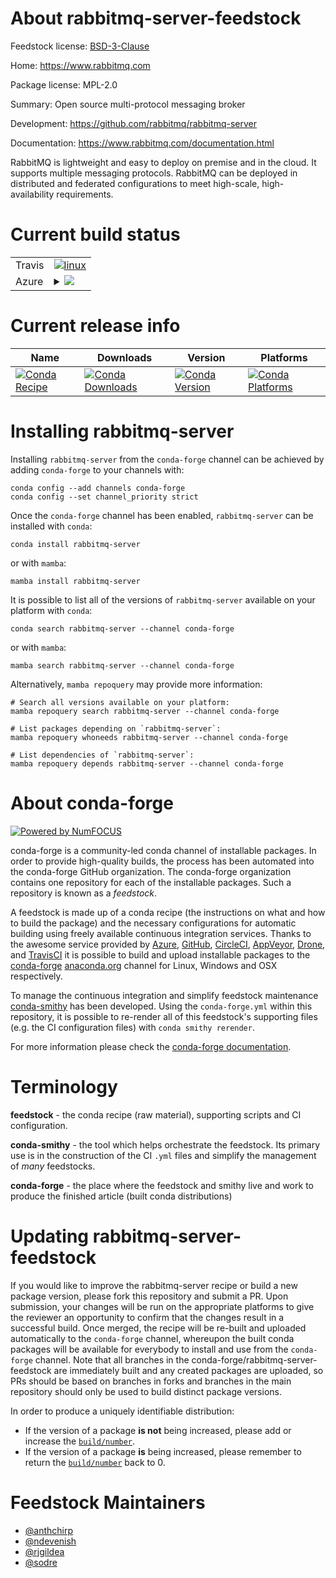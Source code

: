 About rabbitmq-server-feedstock
===============================

Feedstock license: [BSD-3-Clause](https://github.com/conda-forge/rabbitmq-server-feedstock/blob/main/LICENSE.txt)

Home: https://www.rabbitmq.com

Package license: MPL-2.0

Summary: Open source multi-protocol messaging broker

Development: https://github.com/rabbitmq/rabbitmq-server

Documentation: https://www.rabbitmq.com/documentation.html

RabbitMQ is lightweight and easy to deploy on premise and in the cloud.
It supports multiple messaging protocols. RabbitMQ can be deployed in
distributed and federated configurations to meet high-scale,
high-availability requirements.


Current build status
====================


<table><tr>
    <td>Travis</td>
    <td>
      <a href="https://app.travis-ci.com/conda-forge/rabbitmq-server-feedstock">
        <img alt="linux" src="https://img.shields.io/travis/com/conda-forge/rabbitmq-server-feedstock/main.svg?label=Linux">
      </a>
    </td>
  </tr>
    
  <tr>
    <td>Azure</td>
    <td>
      <details>
        <summary>
          <a href="https://dev.azure.com/conda-forge/feedstock-builds/_build/latest?definitionId=3486&branchName=main">
            <img src="https://dev.azure.com/conda-forge/feedstock-builds/_apis/build/status/rabbitmq-server-feedstock?branchName=main">
          </a>
        </summary>
        <table>
          <thead><tr><th>Variant</th><th>Status</th></tr></thead>
          <tbody><tr>
              <td>linux_64</td>
              <td>
                <a href="https://dev.azure.com/conda-forge/feedstock-builds/_build/latest?definitionId=3486&branchName=main">
                  <img src="https://dev.azure.com/conda-forge/feedstock-builds/_apis/build/status/rabbitmq-server-feedstock?branchName=main&jobName=linux&configuration=linux%20linux_64_" alt="variant">
                </a>
              </td>
            </tr><tr>
              <td>linux_aarch64</td>
              <td>
                <a href="https://dev.azure.com/conda-forge/feedstock-builds/_build/latest?definitionId=3486&branchName=main">
                  <img src="https://dev.azure.com/conda-forge/feedstock-builds/_apis/build/status/rabbitmq-server-feedstock?branchName=main&jobName=linux&configuration=linux%20linux_aarch64_" alt="variant">
                </a>
              </td>
            </tr><tr>
              <td>linux_ppc64le</td>
              <td>
                <a href="https://dev.azure.com/conda-forge/feedstock-builds/_build/latest?definitionId=3486&branchName=main">
                  <img src="https://dev.azure.com/conda-forge/feedstock-builds/_apis/build/status/rabbitmq-server-feedstock?branchName=main&jobName=linux&configuration=linux%20linux_ppc64le_" alt="variant">
                </a>
              </td>
            </tr><tr>
              <td>osx_64</td>
              <td>
                <a href="https://dev.azure.com/conda-forge/feedstock-builds/_build/latest?definitionId=3486&branchName=main">
                  <img src="https://dev.azure.com/conda-forge/feedstock-builds/_apis/build/status/rabbitmq-server-feedstock?branchName=main&jobName=osx&configuration=osx%20osx_64_" alt="variant">
                </a>
              </td>
            </tr><tr>
              <td>osx_arm64</td>
              <td>
                <a href="https://dev.azure.com/conda-forge/feedstock-builds/_build/latest?definitionId=3486&branchName=main">
                  <img src="https://dev.azure.com/conda-forge/feedstock-builds/_apis/build/status/rabbitmq-server-feedstock?branchName=main&jobName=osx&configuration=osx%20osx_arm64_" alt="variant">
                </a>
              </td>
            </tr>
          </tbody>
        </table>
      </details>
    </td>
  </tr>
</table>

Current release info
====================

| Name | Downloads | Version | Platforms |
| --- | --- | --- | --- |
| [![Conda Recipe](https://img.shields.io/badge/recipe-rabbitmq--server-green.svg)](https://anaconda.org/conda-forge/rabbitmq-server) | [![Conda Downloads](https://img.shields.io/conda/dn/conda-forge/rabbitmq-server.svg)](https://anaconda.org/conda-forge/rabbitmq-server) | [![Conda Version](https://img.shields.io/conda/vn/conda-forge/rabbitmq-server.svg)](https://anaconda.org/conda-forge/rabbitmq-server) | [![Conda Platforms](https://img.shields.io/conda/pn/conda-forge/rabbitmq-server.svg)](https://anaconda.org/conda-forge/rabbitmq-server) |

Installing rabbitmq-server
==========================

Installing `rabbitmq-server` from the `conda-forge` channel can be achieved by adding `conda-forge` to your channels with:

```
conda config --add channels conda-forge
conda config --set channel_priority strict
```

Once the `conda-forge` channel has been enabled, `rabbitmq-server` can be installed with `conda`:

```
conda install rabbitmq-server
```

or with `mamba`:

```
mamba install rabbitmq-server
```

It is possible to list all of the versions of `rabbitmq-server` available on your platform with `conda`:

```
conda search rabbitmq-server --channel conda-forge
```

or with `mamba`:

```
mamba search rabbitmq-server --channel conda-forge
```

Alternatively, `mamba repoquery` may provide more information:

```
# Search all versions available on your platform:
mamba repoquery search rabbitmq-server --channel conda-forge

# List packages depending on `rabbitmq-server`:
mamba repoquery whoneeds rabbitmq-server --channel conda-forge

# List dependencies of `rabbitmq-server`:
mamba repoquery depends rabbitmq-server --channel conda-forge
```


About conda-forge
=================

[![Powered by
NumFOCUS](https://img.shields.io/badge/powered%20by-NumFOCUS-orange.svg?style=flat&colorA=E1523D&colorB=007D8A)](https://numfocus.org)

conda-forge is a community-led conda channel of installable packages.
In order to provide high-quality builds, the process has been automated into the
conda-forge GitHub organization. The conda-forge organization contains one repository
for each of the installable packages. Such a repository is known as a *feedstock*.

A feedstock is made up of a conda recipe (the instructions on what and how to build
the package) and the necessary configurations for automatic building using freely
available continuous integration services. Thanks to the awesome service provided by
[Azure](https://azure.microsoft.com/en-us/services/devops/), [GitHub](https://github.com/),
[CircleCI](https://circleci.com/), [AppVeyor](https://www.appveyor.com/),
[Drone](https://cloud.drone.io/welcome), and [TravisCI](https://travis-ci.com/)
it is possible to build and upload installable packages to the
[conda-forge](https://anaconda.org/conda-forge) [anaconda.org](https://anaconda.org/)
channel for Linux, Windows and OSX respectively.

To manage the continuous integration and simplify feedstock maintenance
[conda-smithy](https://github.com/conda-forge/conda-smithy) has been developed.
Using the ``conda-forge.yml`` within this repository, it is possible to re-render all of
this feedstock's supporting files (e.g. the CI configuration files) with ``conda smithy rerender``.

For more information please check the [conda-forge documentation](https://conda-forge.org/docs/).

Terminology
===========

**feedstock** - the conda recipe (raw material), supporting scripts and CI configuration.

**conda-smithy** - the tool which helps orchestrate the feedstock.
                   Its primary use is in the construction of the CI ``.yml`` files
                   and simplify the management of *many* feedstocks.

**conda-forge** - the place where the feedstock and smithy live and work to
                  produce the finished article (built conda distributions)


Updating rabbitmq-server-feedstock
==================================

If you would like to improve the rabbitmq-server recipe or build a new
package version, please fork this repository and submit a PR. Upon submission,
your changes will be run on the appropriate platforms to give the reviewer an
opportunity to confirm that the changes result in a successful build. Once
merged, the recipe will be re-built and uploaded automatically to the
`conda-forge` channel, whereupon the built conda packages will be available for
everybody to install and use from the `conda-forge` channel.
Note that all branches in the conda-forge/rabbitmq-server-feedstock are
immediately built and any created packages are uploaded, so PRs should be based
on branches in forks and branches in the main repository should only be used to
build distinct package versions.

In order to produce a uniquely identifiable distribution:
 * If the version of a package **is not** being increased, please add or increase
   the [``build/number``](https://docs.conda.io/projects/conda-build/en/latest/resources/define-metadata.html#build-number-and-string).
 * If the version of a package **is** being increased, please remember to return
   the [``build/number``](https://docs.conda.io/projects/conda-build/en/latest/resources/define-metadata.html#build-number-and-string)
   back to 0.

Feedstock Maintainers
=====================

* [@anthchirp](https://github.com/anthchirp/)
* [@ndevenish](https://github.com/ndevenish/)
* [@rjgildea](https://github.com/rjgildea/)
* [@sodre](https://github.com/sodre/)

